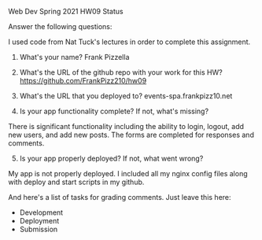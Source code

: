 
Web Dev Spring 2021 HW09 Status

Answer the following questions:

I used code from Nat Tuck's lectures in order to complete this
assignment.

1. What's your name?
Frank Pizzella


2. What's the URL of the github repo with your work for this HW?
https://github.com/FrankPizz210/hw09


3. What's the URL that you deployed to?
events-spa.frankpizz10.net


4. Is your app functionality complete? If not, what's missing?

There is significant functionality including the ability to login,
logout, add new users, and add new posts. The forms are completed
for responses and comments.


5. Is your app properly deployed? If not, what went wrong?

My app is not properly deployed. I included all my nginx config files
along with deploy and start scripts in my github.




And here's a list of tasks for grading comments. Just leave this here:
 - Development
 - Deployment
 - Submission
